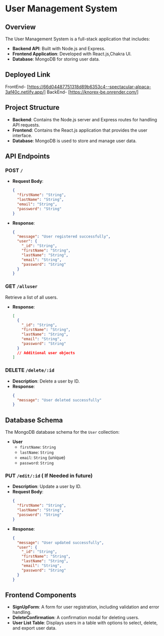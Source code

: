 # User Management System

## Overview

The User Management System is a full-stack application that includes:

- **Backend API**: Built with Node.js and Express.
- **Frontend Application**: Developed with React.js,Chakra UI.
- **Database**: MongoDB for storing user data.

## Deployed Link
  FrontEnd- [https://66d04487751318d89b6353c4--spectacular-alpaca-3af40c.netlify.app/]
  BackEnd- [https://knorex-be.onrender.com/]

## Project Structure

- **Backend**: Contains the Node.js server and Express routes for handling API requests.
- **Frontend**: Contains the React.js application that provides the user interface.
- **Database**: MongoDB is used to store and manage user data.

## API Endpoints

### **POST** `/`

- **Request Body**:
    ```json
    {
      "firstName": "String",
      "lastName": "String",
      "email": "String",
      "password": "String"
    }
    ```
- **Response**:
    ```json
    {
      "message": "User registered successfully",
      "user": {
        "_id": "String",
        "firstName": "String",
        "lastName": "String",
        "email": "String",
        "password": "String"
      }
    }
    ```

### **GET** `/alluser`

 Retrieve a list of all users.
- **Response**:
    ```json
    [
      {
        "_id": "String",
        "firstName": "String",
        "lastName": "String",
        "email": "String",
        "password": "String"
      }
      // Additional user objects
    ]
    ```


### **DELETE** `/delete/:id`

- **Description**: Delete a user by ID.
- **Response**:
    ```json
    {
      "message": "User deleted successfully"
    }
    ```

## Database Schema

The MongoDB database schema for the `User` collection:

- **User**
  - `firstName`: `String`
  - `lastName`: `String`
  - `email`: `String` (unique)
  - `password`: `String`
### **PUT** `/edit/:id`  ( If Needed in future)

- **Description**: Update a user by ID.
- **Request Body**:
    ```json
    {
      "firstName": "String",
      "lastName": "String",
      "password": "String"
    }
    ```
- **Response**:
    ```json
    {
      "message": "User updated successfully",
      "user": {
        "_id": "String",
        "firstName": "String",
        "lastName": "String",
        "email": "String",
        "password": "String"
      }
    }
    ```
## Frontend Components

- **SignUpForm**: A form for user registration, including validation and error handling.
- **DeleteConfirmation**: A confirmation modal for deleting users.
- **User List Table**: Displays users in a table with options to select, delete, and export user data.
